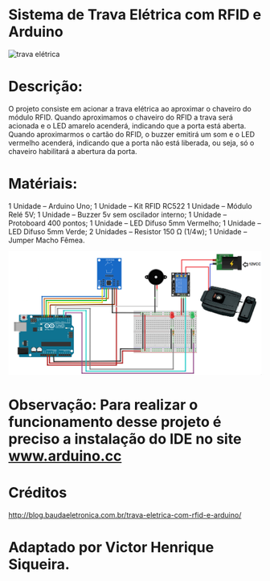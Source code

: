 #  Sistema de Trava Elétrica com RFID e Arduino 

![trava elétrica](Trava-elétrica-com-RFID-e-Arduino-Uno-1.jpg)


# Descrição:
O projeto consiste em acionar a trava elétrica ao aproximar o chaveiro do módulo RFID. Quando aproximamos o chaveiro do RFID a trava será acionada e o LED amarelo acenderá, indicando que a porta está aberta.
Quando aproximarmos o cartão do RFID, o buzzer emitirá um som e o LED vermelho acenderá, indicando que a porta não está liberada, ou seja, só o chaveiro habilitará a abertura da porta.

# Matériais:
1 Unidade –  Arduino Uno;
1 Unidade – Kit RFID RC522
1 Unidade – Módulo Relé 5V;
1 Unidade – Buzzer 5v sem oscilador interno;
1 Unidade – Protoboard 400 pontos;
1 Unidade – LED Difuso 5mm Vermelho;
1 Unidade –  LED Difuso 5mm Verde;
2 Unidades – Resistor 150 Ω (1/4w);
1 Unidade – Jumper Macho Fêmea.

![montagem](circuito-RFID-com-Arduino.png)

# Observação: Para realizar o funcionamento desse projeto é preciso a instalação do IDE no site www.arduino.cc 

# Créditos
http://blog.baudaeletronica.com.br/trava-eletrica-com-rfid-e-arduino/

# Adaptado por Victor Henrique Siqueira.
